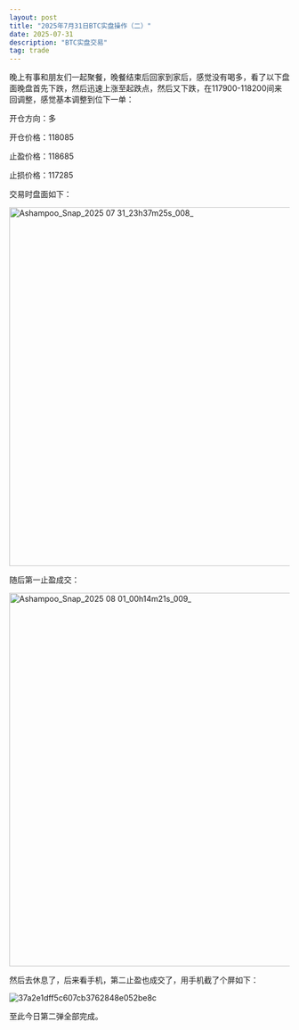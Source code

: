 ```yaml
---
layout: post
title: "2025年7月31日BTC实盘操作（二）"
date: 2025-07-31
description: "BTC实盘交易"
tag: trade
---  
```

晚上有事和朋友们一起聚餐，晚餐结束后回家到家后，感觉没有喝多，看了以下盘面晚盘首先下跌，然后迅速上涨至起跌点，然后又下跌，在117900-118200间来回调整，感觉基本调整到位下一单：

开仓方向：多

开仓价格：118085

止盈价格：118685

止损价格：117285

交易时盘面如下：

<img width="1077" height="644" alt="Ashampoo_Snap_2025 07 31_23h37m25s_008_" src="https://github.com/user-attachments/assets/afaa7915-3ae7-4074-a0aa-cfbda2373276" />

随后第一止盈成交：

<img width="1073" height="670" alt="Ashampoo_Snap_2025 08 01_00h14m21s_009_" src="https://github.com/user-attachments/assets/5e6e3beb-1f12-4c75-a8bc-d50af570b6b5" />

然后去休息了，后来看手机，第二止盈也成交了，用手机截了个屏如下：

![37a2e1dff5c607cb3762848e052be8c](https://github.com/user-attachments/assets/939203d1-2a2d-4626-86cc-5b309ab43319)

至此今日第二弹全部完成。


